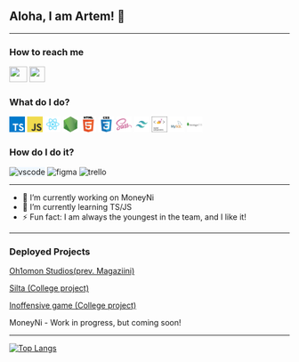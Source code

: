 ## Aloha, I am Artem! 👋

___

### How to reach me

[<img height="28"  width="32" src="https://cdn.jsdelivr.net/npm/simple-icons@v4/icons/instagram.svg" />](https://www.instagram.com/oh1omon/) 
[<img height="28" width="28" src="https://cdn.jsdelivr.net/npm/simple-icons@v4/icons/linkedin.svg" />](https://www.linkedin.com/in/oh1omon/)

### What do I do?

<p float="left">
<img alt='typescript' height="28" width="28" src="https://raw.githubusercontent.com/github/explore/80688e429a7d4ef2fca1e82350fe8e3517d3494d/topics/typescript/typescript.png" />
<img alt='javascript' height="28" width="28" src="https://raw.githubusercontent.com/github/explore/80688e429a7d4ef2fca1e82350fe8e3517d3494d/topics/javascript/javascript.png" />
<img alt='react' height="28" width="28" src="https://raw.githubusercontent.com/github/explore/80688e429a7d4ef2fca1e82350fe8e3517d3494d/topics/react/react.png" />
<img alt='nodejs' height="28" width="28" src="https://raw.githubusercontent.com/github/explore/80688e429a7d4ef2fca1e82350fe8e3517d3494d/topics/nodejs/nodejs.png" />
<img alt='html' height="28" width="28" src="https://raw.githubusercontent.com/github/explore/80688e429a7d4ef2fca1e82350fe8e3517d3494d/topics/html/html.png" />
<img alt='css' height="28" width="28" src="https://raw.githubusercontent.com/github/explore/80688e429a7d4ef2fca1e82350fe8e3517d3494d/topics/css/css.png" />
<img alt='sass' height="28" width="28" src="https://raw.githubusercontent.com/github/explore/80688e429a7d4ef2fca1e82350fe8e3517d3494d/topics/sass/sass.png" />
<img alt='tailwind' height="28" width="28" src="https://raw.githubusercontent.com/github/explore/80688e429a7d4ef2fca1e82350fe8e3517d3494d/topics/tailwind/tailwind.png" />
 <img alt='styled-components' height="28" width="28" src="https://raw.githubusercontent.com/github/explore/80688e429a7d4ef2fca1e82350fe8e3517d3494d/topics/styled-components/styled-components.png" />
<img alt='mysql' height="28" width="28" src="https://raw.githubusercontent.com/github/explore/80688e429a7d4ef2fca1e82350fe8e3517d3494d/topics/mysql/mysql.png" />
<img alt='mongodb' height="28" width="28" src="https://raw.githubusercontent.com/github/explore/80688e429a7d4ef2fca1e82350fe8e3517d3494d/topics/mongodb/mongodb.png" />
 </p>


### How do I do it?

<p float="left">
<img alt='vscode' style='background-color: aliceblue' height="28" width="28" src="https://upload.wikimedia.org/wikipedia/commons/9/9a/Visual_Studio_Code_1.35_icon.svg" />
<img alt='figma' height="28" width="28" src="https://avatars.githubusercontent.com/u/5155369?s=200&v=4" />
<img alt='trello' height="28" width="28" src="https://avatars.githubusercontent.com/u/6181431?s=200&v=4" />
 </p>



***

- 🔭 I’m currently working on MoneyNi
- 🌱 I’m currently learning TS/JS
- ⚡ Fun fact: I am always the youngest in the team, and I like it!

***
### Deployed Projects

[Oh1omon Studios(prev. Magaziini)](https://ostud1o.netlify.app "Ostud1o")

[Silta (College project)](https://silta.netlify.app "Silta")

[Inoffensive game (College project)](https://inoffensive-game.netlify.app "Inoffensive game")

MoneyNi - Work in progress, but coming soon!

***

[![Top Langs](https://github-readme-stats-oh1omon.vercel.app/api/top-langs/?username=oh1omon&layout=compact)](https://github.com/anuraghazra/github-readme-stats)

